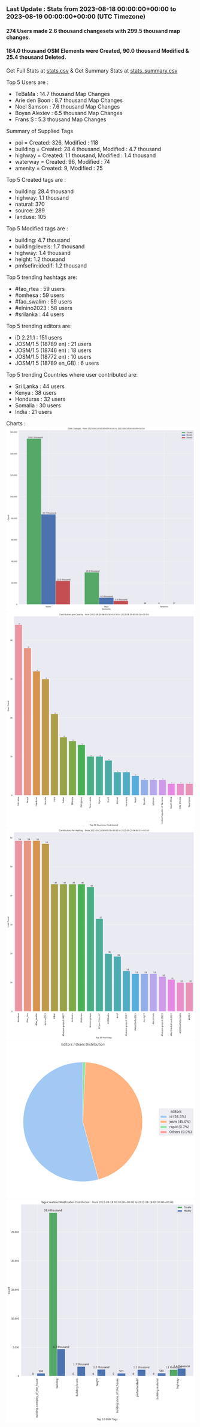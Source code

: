 ### Last Update : Stats from 2023-08-18 00:00:00+00:00 to 2023-08-19 00:00:00+00:00 (UTC Timezone)

#### 274 Users made 2.6 thousand changesets with 299.5 thousand map changes.
#### 184.0 thousand OSM Elements were Created, 90.0 thousand Modified & 25.4 thousand Deleted.
Get Full Stats at [stats.csv](/stats/hotosm/Daily/stats.csv)
 & Get Summary Stats at [stats_summary.csv](/stats/hotosm/Daily/stats_summary.csv)

Top 5 Users are : 
- TeBaMa : 14.7 thousand Map Changes
- Arie den Boon : 8.7 thousand Map Changes
- Noel Samson : 7.6 thousand Map Changes
- Boyan Alexiev : 6.5 thousand Map Changes
- Frans S : 5.3 thousand Map Changes

Summary of Supplied Tags
- poi = Created: 326, Modified : 118
- building = Created: 28.4 thousand, Modified : 4.7 thousand
- highway = Created: 1.1 thousand, Modified : 1.4 thousand
- waterway = Created: 96, Modified : 74
- amenity = Created: 9, Modified : 25


Top 5 Created tags are :
- building: 28.4 thousand
- highway: 1.1 thousand
- natural: 370
- source: 289
- landuse: 105


Top 5 Modified tags are :
- building: 4.7 thousand
- building:levels: 1.7 thousand
- highway: 1.4 thousand
- height: 1.2 thousand
- pmfsefin:idedif: 1.2 thousand


Top 5 trending hashtags are:
- #fao_rtea : 59 users
- #omhesa : 59 users
- #fao_swalim : 59 users
- #elnino2023 : 58 users
- #srilanka : 44 users


Top 5 trending editors are:
- iD 2.21.1 : 151 users
- JOSM/1.5 (18789 en) : 21 users
- JOSM/1.5 (18746 en) : 18 users
- JOSM/1.5 (18772 en) : 10 users
- JOSM/1.5 (18789 en_GB) : 6 users


Top 5 trending Countries where user contributed are:
- Sri Lanka : 44 users
- Kenya : 38 users
- Honduras : 32 users
- Somalia : 30 users
- India : 21 users


 Charts : 
![Alt text](./stats_osm_changes.png) 
![Alt text](./stats_users_per_country.png) 
![Alt text](./stats_users_per_hashtag.png) 
![Alt text](./stats_editors_pie_chart.png) 
![Alt text](./stats_tags.png) 
